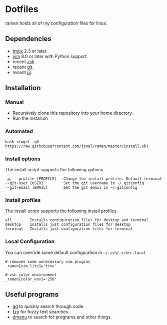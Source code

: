 # Dotfiles

ramen holds all of my configuration files for linux.

## Dependencies

- [tmux](http://tmux.sourceforge.net/) 2.3 or later.
- [vim](http://www.vim.org/) 8.0 or later with Python support.
- recent [zsh](http://www.zsh.org/).
- recent [git](http://git-scm.com/).
- recent [i3](https://i3wm.org/).

## Installation

### Manual

- Recursively clone this repository into your home directory.
- Run the install.sh

### Automated

```
bash <(wget -qO- https://raw.githubusercontent.com/jsnal/ramen/master/install.sh)
```

### Install options

The install script supports the following options.

```
-p, --profile [PROFILE]   Change the install profile. Default terminal
--git-user [USER]         Set the git username in ~/.gitconfig
--git-email [EMAIL]       Set the git email in ~/.gitconfig
```

### Install profiles

The install script supports the following install profiles.

```
all        Installs configuration files for desktop and terminal
desktop    Installs just configuration files for desktop
terminal   Installs just configuration files for terminal
```

### Local Configuration

You can override some default configuration in `~/.zsh/.zshrc.local`

```
# removes some unnecessary vim plugins
_ramen[vim_lite]='true'

# zsh color environment
_ramen[color_env]='256'
```

## Useful programs

- [ag](https://geoff.greer.fm/ag/) to quickly search through code.
- [fzy](https://github.com/jhawthorn/fzy) for fuzzy text searches.
- [dmenu](https://tools.suckless.org/dmenu/) to search for programs and other things.
